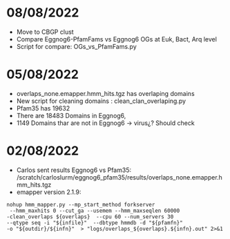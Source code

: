 # 08/08/2022
- Move to CBGP clust
- Compare Eggnog6-PfamFams vs Eggnog6 OGs at Euk, Bact, Arq level
- Script for compare: OGs_vs_PfamFams.py



# 05/08/2022
- overlaps_none.emapper.hmm_hits.tgz has overlaping domains
- New script for cleaning domains : clean_clan_overlaping.py
- Pfam35 has 19632
- There are 18483 Domains in Eggnog6,
- 1149 Domains thar are not in Eggnog6 -> virus¿? Should check  

# 02/08/2022
- Carlos sent results Eggnog6 vs Pfam35: /scratch/carloslurm/eggnog6_pfam35/results/overlaps_none.emapper.hmm_hits.tgz
- emapper version 2.1.9: 

```
nohup hmm_mapper.py --mp_start_method forkserver 
 --hmm_maxhits 0 --cut_ga --usemem --hmm_maxseqlen 60000 
-clean_overlaps ${overlaps}  --cpu 60 --num_servers 30 
--qtype seq -i "${infile}"  --dbtype hmmdb -d "${pfamfn}"  
-o "${outdir}/${infn}"  > "logs/overlaps_${overlaps}.${infn}.out" 2>&1
```